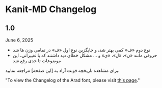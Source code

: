 # Kanit-MD Changelog

## 1.0

June 6, 2025

- نوع دوم «ف» کمی بهتر شد، و جایگزین نوع اول «ف» در تمامی وزن ها شد
- حروفی مانند «ن»، «ل»، «ی» و ... مشکل خطای دید داشتند که با تغییراتی، این موضوعات تا حدی رفع شد



برای مشاهده تاریخچه فونت آراد به [این صفحه] مراجعه نمایید.


"To view the Changelog of the Arad font, please visit [this page](https://github.com/MDarvishi5124/Arad/CHANGELOG.md)."
